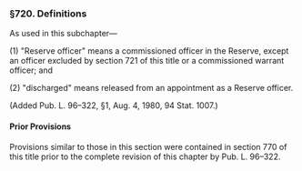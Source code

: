 ### §720. Definitions ###

As used in this subchapter—

(1) "Reserve officer" means a commissioned officer in the Reserve, except an officer excluded by section 721 of this title or a commissioned warrant officer; and

(2) "discharged" means released from an appointment as a Reserve officer.

(Added Pub. L. 96–322, §1, Aug. 4, 1980, 94 Stat. 1007.)

#### Prior Provisions ####

Provisions similar to those in this section were contained in section 770 of this title prior to the complete revision of this chapter by Pub. L. 96–322.